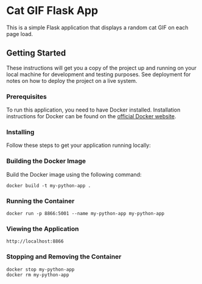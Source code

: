 # Cat GIF Flask App

This is a simple Flask application that displays a random cat GIF on each page load.

## Getting Started

These instructions will get you a copy of the project up and running on your local machine for development and testing purposes. See deployment for notes on how to deploy the project on a live system.

### Prerequisites

To run this application, you need to have Docker installed. Installation instructions for Docker can be found on the [official Docker website](https://docs.docker.com/get-docker/).

### Installing

Follow these steps to get your application running locally:

### Building the Docker Image

Build the Docker image using the following command:

```
docker build -t my-python-app .
```

### Running the Container
```
docker run -p 8866:5001 --name my-python-app my-python-app
```
### Viewing the Application
```
http://localhost:8866
```
### Stopping and Removing the Container
```
docker stop my-python-app
docker rm my-python-app
```
